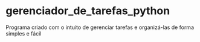 # gerenciador_de_tarefas_python
 Programa criado com o intuito de gerenciar tarefas e organizá-las de forma simples e fácil
